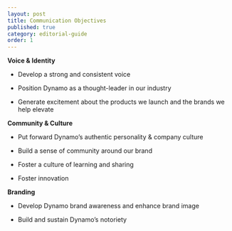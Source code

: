 ```yaml
---
layout: post
title: Communication Objectives
published: true
category: editorial-guide
order: 1
---
```

**Voice & Identity**

* Develop a strong and consistent voice

*  Position Dynamo as a thought-leader in our industry

*  Generate excitement about the products we launch and the brands we help elevate

 

**Community & Culture**

*  Put forward Dynamo’s authentic personality & company culture

*  Build a sense of community around our brand

*  Foster a culture of learning and sharing

*  Foster innovation 


**Branding**

*  Develop Dynamo brand awareness and enhance brand image

*  Build and sustain Dynamo’s notoriety
